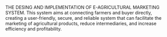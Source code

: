 THE DESING AND IMPLEMENTATION OF E-AGRICULTURAL MARKETING SYSTEM. This system aims at connecting farmers and buyer directly, creating a user-friendly, secure, and reliable system that can facilitate the marketing of agricultural products, reduce intermediaries, and increase efficiency and profitability.

